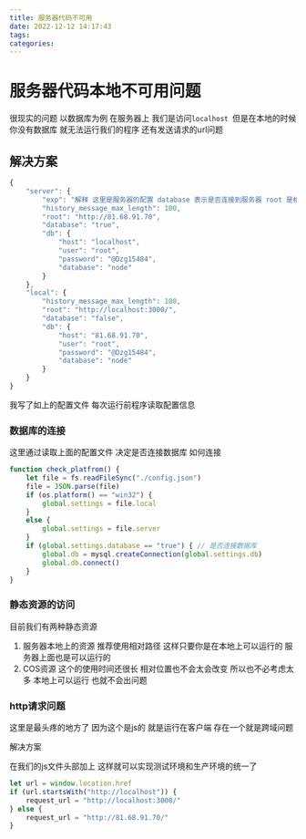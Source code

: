 ```yaml
---
title: 服务器代码不可用
date: 2022-12-12 14:17:43
tags:
categories:
---
```


# 服务器代码本地不可用问题

很现实的问题 以数据库为例 在服务器上 我们是访问`localhost `但是在本地的时候 你没有数据库 就无法运行我们的程序 还有发送请求的url问题

## 解决方案


```js
{
    "server": {
        "exp": "解释 这里是服务器的配置 database 表示是否连接到服务器 root 是根目录",
        "history_message_max_length": 100,
        "root": "http://81.68.91.70",
        "database": "true",
        "db": {
            "host": "localhost",
            "user": "root",
            "password": "@Dzg15484",
            "database": "node"
        }
    },
    "local": {
        "history_message_max_length": 100,
        "root": "http://localhost:3000/",
        "database": "false",
        "db": {
            "host": "81.68.91.70",
            "user": "root",
            "password": "@Dzg15484",
            "database": "node"
        }
    }
}
```

我写了如上的配置文件 每次运行前程序读取配置信息 

### 数据库的连接

这里通过读取上面的配置文件 决定是否连接数据库 如何连接 

```js
function check_platfrom() {
    let file = fs.readFileSync("./config.json")
    file = JSON.parse(file)
    if (os.platform() == "win32") {
        global.settings = file.local
    }
    else {
        global.settings = file.server
    }
    if (global.settings.database == "true") { // 是否连接数据库
        global.db = mysql.createConnection(global.settings.db)
        global.db.connect() 
    }
}
```



### 静态资源的访问

目前我们有两种静态资源 

1. 服务器本地上的资源 推荐使用相对路径 这样只要你是在本地上可以运行的 服务器上面也是可以运行的 
2. COS资源 这个的使用时间还很长 相对位置也不会太会改变 所以也不必考虑太多 本地上可以运行 也就不会出问题



### http请求问题

这里是最头疼的地方了 因为这个是js的 就是运行在客户端 存在一个就是跨域问题 

解决方案 

在我们的js文件头部加上  这样就可以实现测试环境和生产环境的统一了 

```js
let url = window.location.href
if (url.startsWith("http://localhost")) {
    request_url = "http://localhost:3000/"
} else {
    request_url = "http://81.68.91.70/"
}
```

